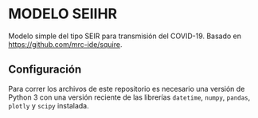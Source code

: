 # MODELO SEIIHR

Modelo simple del tipo SEIR para transmisión del COVID-19. Basado en https://github.com/mrc-ide/squire.

## Configuración

Para correr los archivos de este repositorio es necesario una versión de Python 3 con una versión reciente de las librerías `datetime`, `numpy`, `pandas`, `plotly` y `scipy` instalada.
